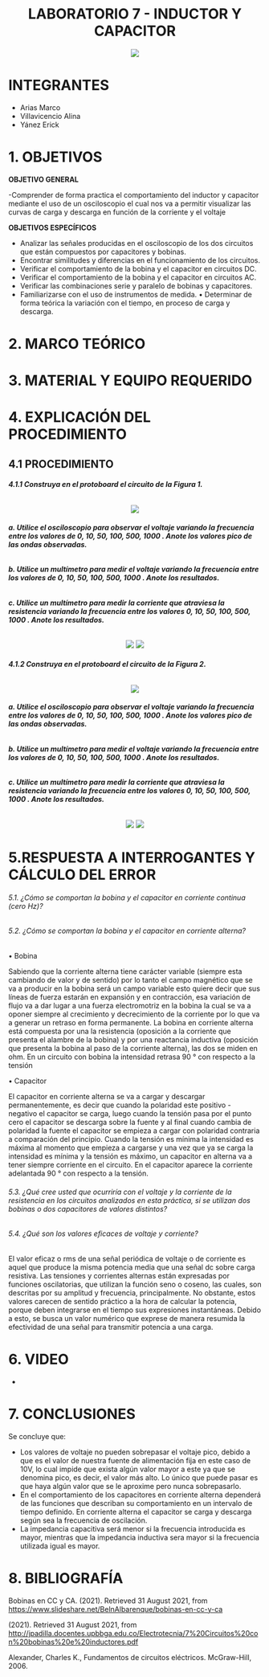 <div align="center">

# LABORATORIO 7 - INDUCTOR Y CAPACITOR

![](https://github.com/erickyanez1/IMAGENES-DEBER-1/blob/main/espe.png) 

</div>

# **INTEGRANTES**

- Arias Marco
- Villavicencio Alina
- Yánez Erick


# **1. OBJETIVOS**

**OBJETIVO GENERAL**
  
  -Comprender de forma practica el comportamiento del inductor y capacitor mediante el uso de un osciloscopio el cual nos va a permitir visualizar las curvas de carga y descarga en función de la corriente y el voltaje
 
 **OBJETIVOS ESPECÍFICOS**
  - Analizar las señales producidas en el osciloscopio de los dos circuitos que están compuestos por capacitores y bobinas.
  - Encontrar similitudes y diferencias en el funcionamiento de los circuitos.   
  - Verificar el comportamiento de la bobina y el capacitor en circuitos DC.
  - Verificar el comportamiento de la bobina y el capacitor en circuitos AC.
  - Verificar las combinaciones serie y paralelo de bobinas y capacitores.     
  -  Familiarizarse con el uso de instrumentos de medida. 
  • Determinar de forma teórica la variación con el tiempo, en proceso de carga y descarga.                                                              
  
# **2. MARCO TEÓRICO**

<div align="center">
  

  
</div>
  
# **3. MATERIAL Y EQUIPO REQUERIDO**

<div align="center">


  
</div>

# **4. EXPLICACIÓN DEL PROCEDIMIENTO**

## **4.1 PROCEDIMIENTO**

###### **4.1.1 Construya en el protoboard el circuito de la Figura 1.**

<div align="center">

![](https://github.com/erickyanez1/Laboratorio7/blob/main/IMG/sim1_cap.JPG)
  
</div>

###### **a. Utilice el osciloscopio para observar el voltaje  variando la frecuencia entre los valores de 0, 10, 50, 100, 500, 1000 . Anote los valores pico de las ondas observadas.**

###### **b. Utilice un multímetro para medir el voltaje  variando la frecuencia entre los valores de 0, 10, 50, 100, 500, 1000 . Anote los resultados.**

###### **c. Utilice un multímetro para medir la corriente que atraviesa la resistencia variando la frecuencia entre los valores 0, 10, 50, 100, 500, 1000 . Anote los resultados.**

<div align="center">

![](https://github.com/erickyanez1/Laboratorio7/blob/main/IMG/sim1_caposc.JPG)
![](https://github.com/erickyanez1/Laboratorio7/blob/main/IMG/tab1_cap.JPG)

  
</div>



###### **4.1.2 Construya en el protoboard el circuito de la Figura 2.**

<div align="center">
  
![](https://github.com/erickyanez1/Laboratorio7/blob/main/IMG/sim2_bob.JPG)
  
</div>

###### **a. Utilice el osciloscopio para observar el voltaje  variando la frecuencia entre los valores de 0, 10, 50, 100, 500, 1000 . Anote los valores pico de las ondas observadas.**

###### **b. Utilice un multímetro para medir el voltaje  variando la frecuencia entre los valores de 0, 10, 50, 100, 500, 1000 . Anote los resultados.**

###### **c. Utilice un multímetro para medir la corriente que atraviesa la resistencia variando la frecuencia entre los valores 0, 10, 50, 100, 500, 1000 . Anote los resultados.**

<div align="center">

![](https://github.com/erickyanez1/Laboratorio7/blob/main/IMG/sim2_bobosc.JPG)
![](https://github.com/erickyanez1/Laboratorio7/blob/main/IMG/tab2_bob.JPG)
  
  
</div>





#  5.RESPUESTA A INTERROGANTES Y CÁLCULO DEL ERROR


###### 5.1. ¿Cómo se comportan la bobina y el capacitor en corriente continua (cero Hz)?



###### 5.2. ¿Cómo se comportan la bobina y el capacitor en corriente alterna?

•	Bobina

Sabiendo que la corriente alterna tiene carácter variable (siempre esta cambiando de valor y de sentido) por lo tanto el campo magnético que se va a producir en la bobina será un campo variable esto quiere decir que sus líneas de fuerza estarán en expansión y en contracción, esa variación de flujo va a dar lugar a una fuerza electromotriz en la bobina la cual se va a oponer siempre al crecimiento y decrecimiento de la corriente por lo que va a generar un retraso en forma permanente.
La bobina en corriente alterna está compuesta por una la resistencia (oposición a la corriente que presenta el alambre de la bobina) y por una reactancia inductiva (oposición que presenta la bobina al paso de la corriente alterna), las dos se miden en ohm.
En un circuito con bobina la intensidad retrasa 90 ° con respecto a la tensión 


•	Capacitor

El capacitor en corriente alterna se va a cargar y descargar permanentemente, es decir que cuando la polaridad este positivo - negativo el capacitor se carga, luego cuando la tensión pasa por el punto cero el capacitor se descarga sobre la fuente y al final cuando cambia de polaridad la fuente el capacitor se empieza a cargar con polaridad contraria a comparación del principio.
Cuando la tensión es mínima la intensidad es máxima al momento que empieza a cargarse y una vez que ya se carga la intensidad es mínima y la tensión es máximo, un capacitor en alterna va a tener siempre corriente en el circuito.
En el capacitor aparece la corriente adelantada 90 ° con respecto a la tensión.





###### 5.3. ¿Qué cree usted que ocurriría con el voltaje  y la corriente de la resistencia en los circuitos analizados en esta práctica, si se utilizan dos bobinas o dos capacitores de valores distintos?



###### 5.4. ¿Qué son los valores eficaces de voltaje y corriente?

El valor eficaz o rms de una señal periódica de voltaje o de corriente es aquel que produce la misma potencia media que una señal dc sobre carga resistiva.
Las tensiones y corrientes alternas están expresadas por funciones oscilatorias, que utilizan la función seno o coseno, las cuales, son descritas por su amplitud y frecuencia, principalmente. No obstante, estos valores carecen de sentido práctico a la hora de calcular la potencia, porque deben integrarse en el tiempo sus expresiones instantáneas. Debido a esto, se busca un valor numérico que exprese de manera resumida la efectividad de una señal para transmitir potencia a una carga.




# **6. VIDEO**

- 

# **7. CONCLUSIONES**

Se concluye que:

- Los valores de voltaje no pueden sobrepasar el voltaje pico, debido a que es el valor de nuestra fuente de alimentación fija en este caso de 10V, lo cual impide que exista algún valor mayor a este ya que se denomina pico, es decir, el valor más alto. Lo único que puede pasar es que haya algún valor que se le aproxime pero nunca sobrepasarlo.
- En el comportamiento de los capacitores en corriente alterna dependerá de las funciones que describan su comportamiento en un intervalo de tiempo definido. En corriente alterna el capacitor se carga y descarga según sea la frecuencia de oscilación.
- La impedancia capacitiva será menor si  la frecuencia introducida es mayor, mientras que la impedancia inductiva sera mayor  si la frecuencia utilizada  igual es mayor.

# **8. BIBLIOGRAFÍA**


Bobinas en CC y CA. (2021). Retrieved 31 August 2021, from https://www.slideshare.net/BelnAlbarenque/bobinas-en-cc-y-ca

(2021). Retrieved 31 August 2021, from http://jpadilla.docentes.upbbga.edu.co/Electrotecnia/7%20Circuitos%20con%20bobinas%20e%20inductores.pdf

Alexander, Charles K., Fundamentos de circuitos eléctricos. McGraw-Hill, 2006.
